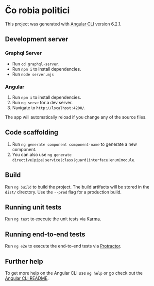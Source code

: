 # Čo robia politici

This project was generated with [Angular CLI](https://github.com/angular/angular-cli) version 6.2.1.

## Development server

### Graphql Server

- Run `cd graphql-server`.
- Run `npm i` to install dependencies.
- Run `node server.mjs`

### Angular

1. Run `npm i` to install dependencies.
1. Run `ng serve` for a dev server.
1. Navigate to `http://localhost:4200/`.

The app will automatically reload if you change any of the source files.

## Code scaffolding

1. Run `ng generate component component-name` to generate a new component.
1. You can also use `ng generate directive|pipe|service|class|guard|interface|enum|module`.

## Build

Run `ng build` to build the project. The build artifacts will be stored in the `dist/` directory. Use the `--prod` flag for a production build.

## Running unit tests

Run `ng test` to execute the unit tests via [Karma](https://karma-runner.github.io).

## Running end-to-end tests

Run `ng e2e` to execute the end-to-end tests via [Protractor](http://www.protractortest.org/).

## Further help

To get more help on the Angular CLI use `ng help` or go check out the [Angular CLI README](https://github.com/angular/angular-cli/blob/master/README.md).
